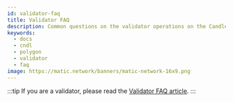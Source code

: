 ```yaml
---
id: validator-faq
title: Validator FAQ
description: Common questions on the validator operations on the Candle network.
keywords:
  - docs
  - cndl
  - polygon
  - validator
  - faq
image: https://matic.network/banners/matic-network-16x9.png
---
```


:::tip
If you are a validator, please read the [Validator FAQ article](../validate/validator-faq).
::: 